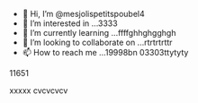 - 👋 Hi, I’m @mesjolispetitspoubel4
- 👀 I’m interested in ...3333
- 🌱 I’m currently learning ...ffffghhghgghgh
- 💞️ I’m looking to collaborate on ...rtrtrtrttr
- 📫 How to reach me ...19998bn
03303ttytyty
<!---
mesjolispetitspoubel4/mesjolispetitspoubel4 is a ✨ special ✨ repository because its `README.md` (this file) appears on your GitHub profile.
You can click the Preview link to take a look at your changes.
--->11651
xxxxx
cvcvcvcv
